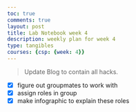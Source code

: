 ```yaml
---
toc: true
comments: true
layout: post
title: Lab Notebook week 4
description: weekly plan for week 4
type: tangibles
courses: {csp: {week: 4}}
---
```


> Update Blog to contain all hacks.
- [X] figure out groupmates to work with
- [X] assign roles in group
- [X] make infographic to explain these roles